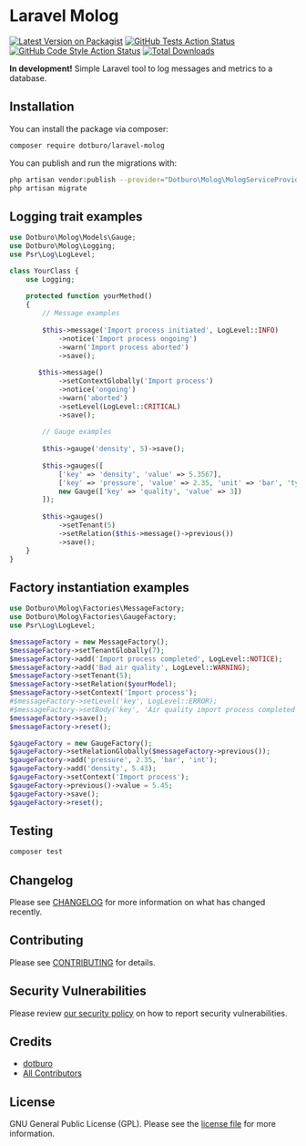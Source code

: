 # Laravel Molog

[![Latest Version on Packagist](https://img.shields.io/packagist/v/dotburo/laravel-molog.svg?style=flat-square)](https://packagist.org/packages/dotburo/laravel-molog)
[![GitHub Tests Action Status](https://img.shields.io/github/workflow/status/dotburo/laravel-molog/run-tests?label=tests)](https://github.com/dotburo/laravel-molog/actions?query=workflow%3Arun-tests+branch%3Amain)
[![GitHub Code Style Action Status](https://img.shields.io/github/workflow/status/dotburo/laravel-molog/Check%20&%20fix%20styling?label=code%20style)](https://github.com/dotburo/laravel-molog/actions?query=workflow%3A"Check+%26+fix+styling"+branch%3Amain)
[![Total Downloads](https://img.shields.io/packagist/dt/dotburo/laravel-molog.svg?style=flat-square)](https://packagist.org/packages/dotburo/laravel-molog)

**In development!** Simple Laravel tool to log messages and metrics to a database.

## Installation

You can install the package via composer:

```bash
composer require dotburo/laravel-molog
```

You can publish and run the migrations with:

```bash
php artisan vendor:publish --provider="Dotburo\Molog\MologServiceProvider" --tag="laravel-molog-migrate"
php artisan migrate
```

## Logging trait examples

```php
use Dotburo\Molog\Models\Gauge;
use Dotburo\Molog\Logging;
use Psr\Log\LogLevel;

class YourClass {
    use Logging;
    
    protected function yourMethod()
    {
        // Message examples
        
        $this->message('Import process initiated', LogLevel::INFO)
            ->notice('Import process ongoing')
            ->warn('Import process aborted')
            ->save();
        
       $this->message()
            ->setContextGlobally('Import process')
            ->notice('ongoing')
            ->warn('aborted')
            ->setLevel(LogLevel::CRITICAL)
            ->save();
        
        // Gauge examples
        
        $this->gauge('density', 5)->save();
        
        $this->gauges([
            ['key' => 'density', 'value' => 5.3567],
            ['key' => 'pressure', 'value' => 2.35, 'unit' => 'bar', 'type' => 'int'],
            new Gauge(['key' => 'quality', 'value' => 3])
        ]);
        
        $this->gauges()
            ->setTenant(5)
            ->setRelation($this->message()->previous())
            ->save();
    }
}
```

## Factory instantiation examples

```php
use Dotburo\Molog\Factories\MessageFactory;
use Dotburo\Molog\Factories\GaugeFactory;
use Psr\Log\LogLevel;

$messageFactory = new MessageFactory();
$messageFactory->setTenantGlobally(7);
$messageFactory->add('Import process completed', LogLevel::NOTICE);
$messageFactory->add('Bad air quality', LogLevel::WARNING);
$messageFactory->setTenant(5);
$messageFactory->setRelation($yourModel);
$messageFactory->setContext('Import process');
#$messageFactory->setLevel('key', LogLevel::ERROR);
#$messageFactory->setBody('key', 'Air quality import process completed');
$messageFactory->save();
$messageFactory->reset();

$gaugeFactory = new GaugeFactory();
$gaugeFactory->setRelationGlobally($messageFactory->previous());
$gaugeFactory->add('pressure', 2.35, 'bar', 'int');
$gaugeFactory->add('density', 5.43);
$gaugeFactory->setContext('Import process');
$gaugeFactory->previous()->value = 5.45;
$gaugeFactory->save();
$gaugeFactory->reset();

```

## Testing

```bash
composer test
```

## Changelog

Please see [CHANGELOG](CHANGELOG.md) for more information on what has changed recently.

## Contributing

Please see [CONTRIBUTING](.github/CONTRIBUTING.md) for details.

## Security Vulnerabilities

Please review [our security policy](../../security/policy) on how to report security vulnerabilities.

## Credits

- [dotburo](https://github.com/dotburo)
- [All Contributors](../../contributors)

## License

GNU General Public License (GPL). Please see the [license file](LICENSE.md) for more information.
